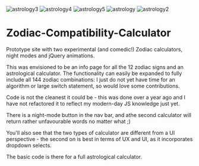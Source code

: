![astrology3](https://user-images.githubusercontent.com/68791163/135515560-12fa520f-8b9d-41f6-9e11-8fdf758911e2.PNG)
![astrology4](https://user-images.githubusercontent.com/68791163/135515561-6a3a2d54-5208-4b39-bf51-a10e5d007d4e.PNG)
![astrology5](https://user-images.githubusercontent.com/68791163/135515569-95da9598-9a6f-48a6-a6a1-72f473333d79.PNG)
![astrology](https://user-images.githubusercontent.com/68791163/135515571-dde1a924-8266-4ae8-a376-177cce4fb132.PNG)
![astrology2](https://user-images.githubusercontent.com/68791163/135515577-0a868a1c-b008-4ba4-ac1a-93832a62f1ae.PNG)


# Zodiac-Compatibility-Calculator
Prototype site with two experimental (and comedic!) Zodiac calculators, night modes and jQuery animations.

This was envisioned to be an info page for all the 12 zodiac signs and an astrological calculator. 
The functionality can easily be expanded to fully include all 144 zodiac combinations: I just do not yet have time for an algorithm or large switch statement, so would love some contributions.

Code is not the cleanest it could be - this was done over a year ago and I have not refactored it to reflect my modern-day JS knowledge just yet.

There is a night-mode button in the nav bar, and athe second calculator will return rather unfavourable words no matter what ;)

You'll also see that the two types of calculator are different from a UI perspective - the second on is best in terms of UX and UI, as it incorporates dropdown selects.

The basic code is there for a full astrological calculator. 
